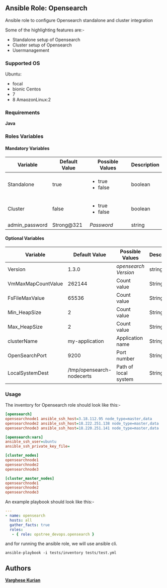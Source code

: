 ## Ansible Role: Opensearch

Ansible role to configure Opensearch standalone and cluster integration

Some of the highlighting features are:-

  - Standalone setup of Opensearch
  - Cluster setup of Opensearch
  - Usermanagement 
 
### Supported OS

Ubuntu:
  - focal
  - bionic
Centos
  - 7
  - 8
AmaozonLinux:2

### Requirements

**Java**

### Roles Variables

#### Mandatory Variables

|**Variable**|**Default Value**|**Possible Values**|**Description**|
|------------|-----------------|-------------------|---------------|
| Standalone | true | <ul><li>true</li><li>false</li></ul> | boolean | Setup opensearch standalone if this value is true then the value of cluster should be false|
| Cluster | false | <ul><li>true</li><li>false</li></ul> | boolean | Setup opensearch Cluster if this value is true then the value of standalone should be false |
| admin_password | Strong@321 | *Password* | string | Password for opensearch username |



#### Optional Variables

|**Variable**|**Default Value**|**Possible Values**|**Description**|
|------------|-----------------|-------------------|---------------|
| Version | 1.3.0 | *opensearch Version* | string | Default Version of opensearch |
| VmMaxMapCountValue | 262144 | Count value | String | Setting vm.max_map_count in opensearch nodes |
| FsFileMaxValue | 65536 | Count value | String | Setting file max value on opensearch nodes |
| Min_HeapSize | 2 | Count value | String | Setting minimum heap size|
| Max_HeapSize | 2 | Count value | String | Setting maximum heap size|
| clusterName | my-application | Application name | String | You can use any application name|
| OpenSearchPort | 9200 | Port number | String | can use port no as per the architecture|
| LocalSystemDest | /tmp/opensearch-nodecerts | Path of local system | String | Certificates are generated in local system so have to give a path to create certificate|



### Usage

The inventory for Opensearch role should look like this:-

```ini
[opensearch]
opensearchnode1 ansible_ssh_host=3.18.112.95 node_type=master,data 
opensearchnode2 ansible_ssh_host=18.222.251.138 node_type=master,data 
opensearchnode3 ansible_ssh_host=18.220.251.141 node_type=master,data 

[opensearch:vars]
ansible_ssh_user=ubuntu
ansible_ssh_private_key_file= 

[cluster_nodes]
opensearchnode1
opensearchnode2
opensearchnode3

[cluster_master_nodes]
opensearchnode1
opensearchnode2
opensearchnode3
```


An example playbook should look like this:-

```yaml
---
- name: opensearch
  hosts: all
  gather_facts: true
  roles:
   - { role: opstree_devops.opensearch }
```

and for running the ansible role, we will use ansible cli.

```shell
ansible-playbook -i tests/inventory tests/test.yml
```
## Authors

**[Varghese Kurian](varghese.palamoottil@opstree.com)**
